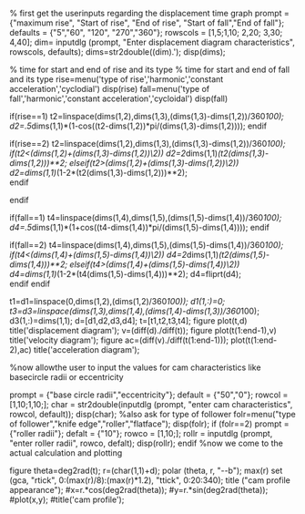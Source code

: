%     first get the userinputs regarding the displacement time graph
prompt = {"maximum rise", "Start of rise", "End of rise", "Start of fall","End of fall"};
defaults = {"5","60", "120", "270","360"};
rowscols = [1,5;1,10; 2,20; 3,30; 4,40];
dim= inputdlg (prompt, "Enter displacement diagram characteristics", rowscols, defaults);
dims=str2double((dim).');
disp(dims);

%      time for start and end of rise and its type
%      time for start and end of fall and its type
rise=menu('type of rise','harmonic','constant acceleration','cyclodial')
disp(rise)
fall=menu('type of fall','harmonic','constant acceleration','cycloidal')
disp(fall)  


if(rise==1)
   t2=linspace(dims(1,2),dims(1,3),(dims(1,3)-dims(1,2))/360*100);
   d2=.5*dims(1,1)*(1-cos((t2-dims(1,2))*pi/(dims(1,3)-dims(1,2))));
endif

if(rise==2)
   t2=linspace(dims(1,2),dims(1,3),(dims(1,3)-dims(1,2))/360*100);
   if(t2<(dims(1,2)+(dims(1,3)-dims(1,2))\2))
      d2=2*dims(1,1)*(t2\(dims(1,3)-dims(1,2)))**2;
   elseif(t2>(dims(1,2)+(dims(1,3)-dims(1,2))\2))   
        d2=dims(1,1)*(1-2*(t2\(dims(1,3)-dims(1,2)))**2);    
        endif
   
endif

if(fall==1)
   t4=linspace(dims(1,4),dims(1,5),(dims(1,5)-dims(1,4))/360*100);
   d4=.5*dims(1,1)*(1+cos((t4-dims(1,4))*pi/(dims(1,5)-dims(1,4))));
endif

if(fall==2)
   t4=linspace(dims(1,4),dims(1,5),(dims(1,5)-dims(1,4))/360*100);
   if(t4<(dims(1,4)+(dims(1,5)-dims(1,4))\2))
      d4=2*dims(1,1)*(t2\(dims(1,5)-dims(1,4)))**2;
   elseif(t4>(dims(1,4)+(dims(1,5)-dims(1,4))\2))   
        d4=dims(1,1)*(1-2*(t4\(dims(1,5)-dims(1,4)))**2); 
        d4=fliprt(d4);   
        endif
endif


t1=d1=linspace(0,dims(1,2),(dims(1,2)/360*100));
d1(1,:)=0;
t3=d3=linspace(dims(1,3),dims(1,4),(dims(1,4)-dims(1,3))/360*100);
d3(1,:)=dims(1,1);
d=[d1,d2,d3,d4];
t=[t1,t2,t3,t4];
figure
plot(t,d)
title('displacement diagram');
v=(diff(d)./diff(t));
figure
plot(t(1:end-1),v)
title('velocity diagram');
figure
ac=(diff(v)./diff(t(1:end-1)));
plot(t(1:end-2),ac)
title('acceleration diagram');










%now allowthe user to input the values for cam characteristics like basecircle radii or eccentricity

prompt = {"base circle radii","eccentricity"};
default = {"50","0"};
rowcol = [1,10;1,10;];
char = str2double(inputdlg (prompt, "enter cam characteristics", rowcol, default));
disp(char);
%also ask for type of follower
folr=menu("type of follower","knife edge","roller","flatface");
disp(folr);
if (folr==2)
   prompt = {"roller radii"};
   defalt = {"10"};
   rowco = [1,10;];
   rollr = inputdlg (prompt, "enter roller radii", rowco, defalt);
   disp(rollr);
 endif
 %now we come to the actual calculation and plotting
 
 

 figure
 theta=deg2rad(t);
 r=(char(1,1)+d);
   polar (theta, r, "--b");
   max(r)
 set (gca, "rtick", 0:(max(r)/8):(max(r)*1.2), "ttick", 0:20:340);
 title ("cam profile appearance");
 #x=r.*cos(deg2rad(theta));
 #y=r.*sin(deg2rad(theta));
 #plot(x,y);
 #title('cam profile');
